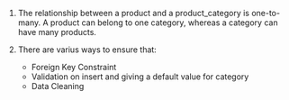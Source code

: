 1. The relationship between a product and a product_category is one-to-many. A product can belong to one category, whereas a category can have many products.

2. There are varius ways to ensure that:
   - Foreign Key Constraint
   - Validation on insert and giving a default value for category
   - Data Cleaning
